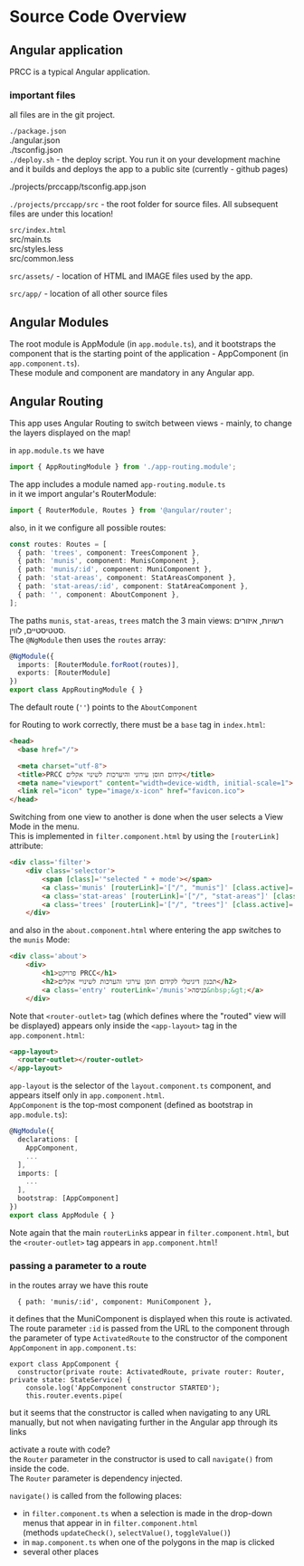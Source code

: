 # Source Code Overview

## Angular application
PRCC is a typical Angular application.

### important files
all files are in the git project.

`./package.json`  
./angular.json  
./tsconfig.json  
`./deploy.sh` - the deploy script. You run it on your development machine and it builds and deploys the app to a public site (currently - github pages)

./projects/prccapp/tsconfig.app.json

`./projects/prccapp/src` - the root folder for source files. All subsequent files are under this location!

`src/index.html`  
src/main.ts  
src/styles.less  
src/common.less  

`src/assets/` - location of HTML and IMAGE files used by the app.

`src/app/` - location of all other source files  

## Angular Modules
The root module is AppModule (in `app.module.ts`), and it bootstraps the component that is the
starting point of the application - AppComponent (in `app.component.ts`).  
These module and component are mandatory in any Angular app.

## Angular Routing
This app uses Angular Routing to switch between views - mainly, to change the layers displayed on the map!

in `app.module.ts` we have
```typescript
import { AppRoutingModule } from './app-routing.module';
```
The app includes a module named `app-routing.module.ts`  
in it we import angular's RouterModule:  
```typescript
import { RouterModule, Routes } from '@angular/router';
```
also, in it we configure all possible routes:
```typescript
const routes: Routes = [
  { path: 'trees', component: TreesComponent },
  { path: 'munis', component: MunisComponent },
  { path: 'munis/:id', component: MuniComponent },
  { path: 'stat-areas', component: StatAreasComponent },
  { path: 'stat-areas/:id', component: StatAreaComponent },
  { path: '', component: AboutComponent },
];
```
The paths `munis`, `stat-areas`, `trees` match the 3 main views: רשויות, איזורים סטטיסטיים, לווין.  
The `@NgModule` then uses the `routes` array:  
```typescript
@NgModule({
  imports: [RouterModule.forRoot(routes)],
  exports: [RouterModule]
})
export class AppRoutingModule { }
```

The default route (`''`) points to the `AboutComponent`  

for Routing to work correctly, there must be a `base` tag in `index.html`:
```html
<head>
  <base href="/">

  <meta charset="utf-8">
  <title>PRCC קידום חוסן עירוני והיערכות לשינוי אקלים</title>
  <meta name="viewport" content="width=device-width, initial-scale=1">
  <link rel="icon" type="image/x-icon" href="favicon.ico">
</head>
```

Switching from one view to another is done when the user selects a View Mode in the menu.  
This is implemented in `filter.component.html` by using the `[routerLink]` attribute:
```html
<div class='filter'>
    <div class='selector'>
        <span [class]='"selected " + mode'></span>
        <a class='munis' [routerLink]='["/", "munis"]' [class.active]='mode === "munis"' queryParamsHandling='merge'>רשויות</a>
        <a class='stat-areas' [routerLink]='["/", "stat-areas"]' [class.active]='mode === "stat-areas"' queryParamsHandling='merge'>אזורים</a>
        <a class='trees' [routerLink]='["/", "trees"]' [class.active]='mode === "trees"' queryParamsHandling='merge'>לווין</a>
    </div>
```
and also in the `about.component.html` where entering the app switches to the `munis` Mode:
```html
<div class='about'>
    <div>
        <h1>פרויקט PRCC</h1>
        <h2>תכנון דיגיטלי לקידום חוסן עירוני והערכות לשינויי אקלים</h2>
        <a class='entry' routerLink='/munis'>כניסה&nbsp;&gt;</a>
    </div>
```

Note that `<router-outlet>` tag (which defines where the "routed" view will be displayed) appears only inside the
`<app-layout>` tag in the `app.component.html`:
```html
<app-layout>
  <router-outlet></router-outlet>
</app-layout>
```

`app-layout` is the selector of the `layout.component.ts` component, and appears itself only in `app.component.html`.  
`AppComponent` is the top-most component (defined as bootstrap in `app.module.ts`):
```typescript
@NgModule({
  declarations: [
    AppComponent,
    ...
  ],
  imports: [
    ...
  ],
  bootstrap: [AppComponent]
})
export class AppModule { }
```
Note again that the main `routerLink`s appear in `filter.component.html`, but the `<router-outlet>` tag 
appears in `app.component.html`!

### passing a parameter to a route  
in the routes array we have this route  
```
  { path: 'munis/:id', component: MuniComponent },
```
it defines that the MuniComponent is displayed when this route is activated.  
The route parameter `:id` is passed from the URL to the component through the 
parameter of type `ActivatedRoute` to the constructor of the component `AppComponent` in `app.component.ts`:
```
export class AppComponent {
  constructor(private route: ActivatedRoute, private router: Router, private state: StateService) { 
    console.log('AppComponent constructor STARTED');
    this.router.events.pipe(
```
but it seems that the constructor is called when navigating to any URL manually, but
not when navigating further in the Angular app through its links


activate a route with code?  
the `Router` parameter in the constructor is used to call `navigate()` from inside the code.  
The `Router` parameter is dependency injected.

`navigate()` is called from the following places:  
- in `filter.component.ts` when a selection is made in the drop-down menus that appear in in `filter.component.html`  
(methods `updateCheck()`, `selectValue()`, `toggleValue()`)
- in `map.component.ts` when one of the polygons in the map is clicked
- several other places

